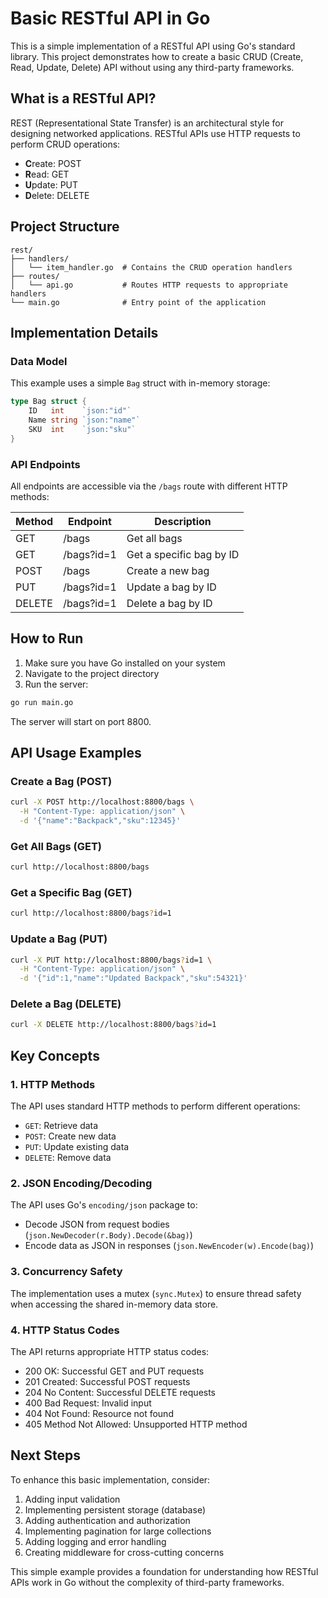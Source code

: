 # Basic RESTful API in Go

This is a simple implementation of a RESTful API using Go's standard library. This project demonstrates how to create a basic CRUD (Create, Read, Update, Delete) API without using any third-party frameworks.

## What is a RESTful API?

REST (Representational State Transfer) is an architectural style for designing networked applications. RESTful APIs use HTTP requests to perform CRUD operations:

- **C**reate: POST
- **R**ead: GET
- **U**pdate: PUT
- **D**elete: DELETE

## Project Structure

```
rest/
├── handlers/
│   └── item_handler.go  # Contains the CRUD operation handlers
├── routes/
│   └── api.go           # Routes HTTP requests to appropriate handlers
└── main.go              # Entry point of the application
```

## Implementation Details

### Data Model

This example uses a simple `Bag` struct with in-memory storage:

```go
type Bag struct {
	ID   int    `json:"id"`
	Name string `json:"name"`
	SKU  int    `json:"sku"`
}
```

### API Endpoints

All endpoints are accessible via the `/bags` route with different HTTP methods:

| Method | Endpoint | Description |
|--------|----------|-------------|
| GET    | /bags    | Get all bags |
| GET    | /bags?id=1 | Get a specific bag by ID |
| POST   | /bags    | Create a new bag |
| PUT    | /bags?id=1 | Update a bag by ID |
| DELETE | /bags?id=1 | Delete a bag by ID |

## How to Run

1. Make sure you have Go installed on your system
2. Navigate to the project directory
3. Run the server:

```bash
go run main.go
```

The server will start on port 8800.

## API Usage Examples

### Create a Bag (POST)

```bash
curl -X POST http://localhost:8800/bags \
  -H "Content-Type: application/json" \
  -d '{"name":"Backpack","sku":12345}'
```

### Get All Bags (GET)

```bash
curl http://localhost:8800/bags
```

### Get a Specific Bag (GET)

```bash
curl http://localhost:8800/bags?id=1
```

### Update a Bag (PUT)

```bash
curl -X PUT http://localhost:8800/bags?id=1 \
  -H "Content-Type: application/json" \
  -d '{"id":1,"name":"Updated Backpack","sku":54321}'
```

### Delete a Bag (DELETE)

```bash
curl -X DELETE http://localhost:8800/bags?id=1
```

## Key Concepts

### 1. HTTP Methods

The API uses standard HTTP methods to perform different operations:
- `GET`: Retrieve data
- `POST`: Create new data
- `PUT`: Update existing data
- `DELETE`: Remove data

### 2. JSON Encoding/Decoding

The API uses Go's `encoding/json` package to:
- Decode JSON from request bodies (`json.NewDecoder(r.Body).Decode(&bag)`)
- Encode data as JSON in responses (`json.NewEncoder(w).Encode(bag)`)

### 3. Concurrency Safety

The implementation uses a mutex (`sync.Mutex`) to ensure thread safety when accessing the shared in-memory data store.

### 4. HTTP Status Codes

The API returns appropriate HTTP status codes:
- 200 OK: Successful GET and PUT requests
- 201 Created: Successful POST requests
- 204 No Content: Successful DELETE requests
- 400 Bad Request: Invalid input
- 404 Not Found: Resource not found
- 405 Method Not Allowed: Unsupported HTTP method

## Next Steps

To enhance this basic implementation, consider:

1. Adding input validation
2. Implementing persistent storage (database)
3. Adding authentication and authorization
4. Implementing pagination for large collections
5. Adding logging and error handling
6. Creating middleware for cross-cutting concerns

This simple example provides a foundation for understanding how RESTful APIs work in Go without the complexity of third-party frameworks.
